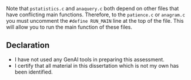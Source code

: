 Note that `pstatistics.c` and `anaquery.c` both depend on other files that have conflicting main functions. Therefore, to the `patience.c` or `anagram.c` you must uncomment the
`#define RUN_MAIN` line at the top of the file. This will allow you to run the main function of these files.

## Declaration

- I have not used any GenAI tools in preparing this assessment.
- I certify that all material in this dissertation which is not my own has been identified.

